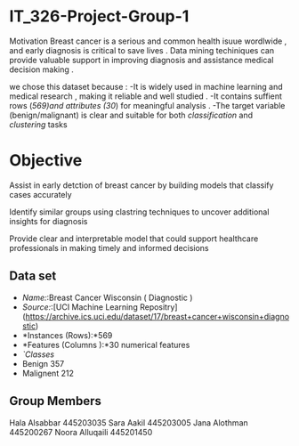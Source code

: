 # IT_326-Project-Group-1
Motivation 
Breast cancer is a serious and common health isuue wordlwide , and early diagnosis is critical to save lives .
Data mining techiniques can provide valuable support in improving diagnosis and assistance medical decision making .

we chose this dataset because :
-It is widely used in machine learning and medical research , making it reliable and well studied .
-It contains suffient rows (*569)and attributes (30*) for meaningful analysis .
-The target variable (benign/malignant) is clear and suitable for both *classification* and *clustering* tasks

# Objective
Assist in early detction of breast cancer by building models that classify cases accurately

Identify similar groups using clastring techniques to uncover additional insights for diagnosis 

Provide clear and interpretable model that could support healthcare professionals in making timely and informed decisions

## Data set
- *Name:*:Breast Cancer Wisconsin ( Diagnostic )
- *Source:*:[UCI Machine Learning Repositry] (https://archive.ics.uci.edu/dataset/17/breast+cancer+wisconsin+diagnostic)
- *Instances (Rows):*569
- *Features (Columns ):*30 numerical features
- *`Classes*
- Benign 357
- Malignent 212

## Group Members
Hala Alsabbar 445203035 
Sara Aakil 445203005 
Jana Alothman 445200267 
Noora Alluqaili 445201450 

